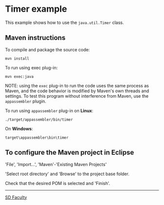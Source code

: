 # Timer example

This example shows how to use the `java.util.Timer` class.

## Maven instructions

To compile and package the source code:

```
mvn install
```

To run using exec plug-in:

```
mvn exec:java
```

NOTE: using the `exec` plug-in to run the code uses the same process as Maven, and the code behavior is modified by Maven's own threads and settings.
To test this program without interference from Maven, use the `appassembler` plugin.

To run using `appassembler` plug-in on **Linux**:

```
./target/appassembler/bin/timer
```

On **Windows**:

```
target\appassembler\bin\timer
```

## To configure the Maven project in Eclipse

'File', 'Import...', 'Maven'-'Existing Maven Projects'

'Select root directory' and 'Browse' to the project base folder.

Check that the desired POM is selected and 'Finish'.

----

[SD Faculty](mailto:leic-sod@disciplinas.tecnico.ulisboa.pt)

